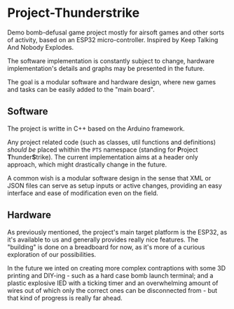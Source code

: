 # Project-Thunderstrike

Demo bomb-defusal game project mostly for airsoft games and other sorts of activity, based on an ESP32 micro-controller. Inspired by Keep Talking And Nobody Explodes.

The software implementation is constantly subject to change, hardware implementation's details and graphs may be presented in the future.

The goal is a modular software and hardware design, where new games and tasks can be easily added to the "main board".

## Software

The project is writte in C++ based on the Arduino framework.

Any project related code (such as classes, util functions and definitions) *should be* placed whithin the `PTS` namespace (standing for **P**roject **T**hunder**S**trike). The current implementation aims at a header only approach, which might drastically change in the future.

A common wish is a modular software design in the sense that XML or JSON files can serve as setup inputs or active changes, providing an easy interface and ease of modification even on the field.

## Hardware

As previously mentioned, the project's main target platform is the ESP32, as it's available to us and generally provides really nice features. The "building" is done on a breadboard for now, as it's more of a curious exploration of our possibilities.

In the future we inted on creating more complex contraptions with some 3D printing and DIY-ing - such as a hard case bomb launch terminal; and a plastic explosive IED with a ticking timer and an overwhelming amount of wires out of which only the correct ones can be disconnected from - but that kind of progress is really far ahead.